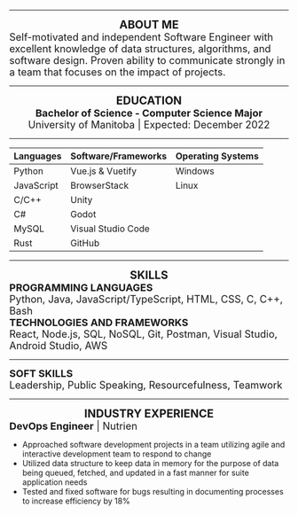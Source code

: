 
---
<div style="text-align:center; font-weight: bold; font-size: 20px;"> ABOUT ME </div>
<div style="font-size: 18px;">Self-motivated and independent Software Engineer with excellent knowledge of data structures, algorithms, and software design. Proven ability to communicate strongly in a team that focuses on the impact of projects.</div>


---
<div style="text-align:center; font-weight: bold; font-size: 20px;"> EDUCATION </div>
<div style="text-align:center; font-weight: bold; font-size: 18px;"> Bachelor of Science - Computer Science Major </div>
<div style="text-align:center; font-size: 18px;"> University of Manitoba | Expected: December 2022 </div>

---
| Languages  | Software/Frameworks | Operating Systems |
|:-----------|:--------------------|:------------------|
| Python     | Vue.js & Vuetify    | Windows           |
| JavaScript | BrowserStack        | Linux             |
| C/C++      | Unity               |                   |
| C#         | Godot               |                   |
| MySQL      | Visual Studio Code  |                   |
| Rust       | GitHub              |                   |


---

<div style="font-size: 20px; text-align:center; font-weight: bold;">SKILLS</div>
<div style="font-size: 18px; text-align:left; font-weight: bold;">PROGRAMMING LANGUAGES</div>
<div style="font-size: 18px; text-align:left;">Python, Java, JavaScript/TypeScript, HTML, CSS, C, C++, Bash</div>



<div style="font-size: 18px; text-align:left; font-weight: bold;">TECHNOLOGIES AND FRAMEWORKS</div>
<div style="font-size: 18px; text-align:left;">React, Node.js, SQL, NoSQL, Git, Postman, Visual Studio, Android Studio, AWS</div>


---
<div style="font-size: 18px; text-align:left; font-weight: bold;">SOFT SKILLS</div>
<div style="font-size: 18px; text-align:left;">Leadership, Public Speaking, Resourcefulness, Teamwork</div>


---

<div style="font-size: 20px; text-align:center; font-weight: bold;">INDUSTRY EXPERIENCE</div>
<div style="font-size: 18px; text-align:left;"><b>DevOps Engineer</b> | Nutrien</div>

-  Approached software development projects in a team utilizing agile and interactive development team to respond to change  
-  Utilized data structure to keep data in memory for the purpose of data being queued, fetched, and updated in a fast manner for suite application needs  
-  Tested and fixed software for bugs resulting in documenting processes to increase efficiency by 18% 


